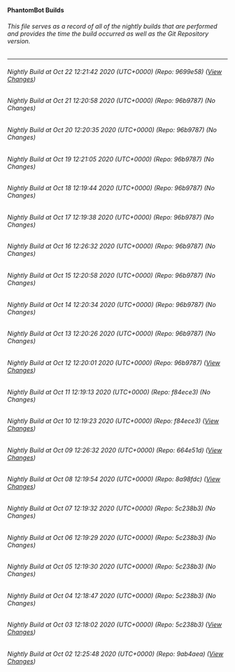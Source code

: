 **PhantomBot Builds**

###### This file serves as a record of all of the nightly builds that are performed and provides the time the build occurred as well as the Git Repository version.
-------------------------------------------------------------------------------------------------------------
###### Nightly Build at Oct 22 12:21:42 2020 (UTC+0000) (Repo: 9699e58) ([View Changes](https://github.com/PhantomBot/PhantomBot/compare/96b9787...9699e58))
###### Nightly Build at Oct 21 12:20:58 2020 (UTC+0000) (Repo: 96b9787) (No Changes)
###### Nightly Build at Oct 20 12:20:35 2020 (UTC+0000) (Repo: 96b9787) (No Changes)
###### Nightly Build at Oct 19 12:21:05 2020 (UTC+0000) (Repo: 96b9787) (No Changes)
###### Nightly Build at Oct 18 12:19:44 2020 (UTC+0000) (Repo: 96b9787) (No Changes)
###### Nightly Build at Oct 17 12:19:38 2020 (UTC+0000) (Repo: 96b9787) (No Changes)
###### Nightly Build at Oct 16 12:26:32 2020 (UTC+0000) (Repo: 96b9787) (No Changes)
###### Nightly Build at Oct 15 12:20:58 2020 (UTC+0000) (Repo: 96b9787) (No Changes)
###### Nightly Build at Oct 14 12:20:34 2020 (UTC+0000) (Repo: 96b9787) (No Changes)
###### Nightly Build at Oct 13 12:20:26 2020 (UTC+0000) (Repo: 96b9787) (No Changes)
###### Nightly Build at Oct 12 12:20:01 2020 (UTC+0000) (Repo: 96b9787) ([View Changes](https://github.com/PhantomBot/PhantomBot/compare/f84ece3...96b9787))
###### Nightly Build at Oct 11 12:19:13 2020 (UTC+0000) (Repo: f84ece3) (No Changes)
###### Nightly Build at Oct 10 12:19:23 2020 (UTC+0000) (Repo: f84ece3) ([View Changes](https://github.com/PhantomBot/PhantomBot/compare/664e51d...f84ece3))
###### Nightly Build at Oct 09 12:26:32 2020 (UTC+0000) (Repo: 664e51d) ([View Changes](https://github.com/PhantomBot/PhantomBot/compare/8a98fdc...664e51d))
###### Nightly Build at Oct 08 12:19:54 2020 (UTC+0000) (Repo: 8a98fdc) ([View Changes](https://github.com/PhantomBot/PhantomBot/compare/5c238b3...8a98fdc))
###### Nightly Build at Oct 07 12:19:32 2020 (UTC+0000) (Repo: 5c238b3) (No Changes)
###### Nightly Build at Oct 06 12:19:29 2020 (UTC+0000) (Repo: 5c238b3) (No Changes)
###### Nightly Build at Oct 05 12:19:30 2020 (UTC+0000) (Repo: 5c238b3) (No Changes)
###### Nightly Build at Oct 04 12:18:47 2020 (UTC+0000) (Repo: 5c238b3) (No Changes)
###### Nightly Build at Oct 03 12:18:02 2020 (UTC+0000) (Repo: 5c238b3) ([View Changes](https://github.com/PhantomBot/PhantomBot/compare/9ab4aea...5c238b3))
###### Nightly Build at Oct 02 12:25:48 2020 (UTC+0000) (Repo: 9ab4aea) ([View Changes](https://github.com/PhantomBot/PhantomBot/compare/382d451...9ab4aea))
